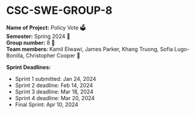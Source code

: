 # CSC-SWE-GROUP-8

**Name of Project:** Policy Vote 🗳️  
**Semester:** Spring 2024 💐  
**Group number:** 8 💪  
**Team members:** Kamil Elwawi, James Parker, Khang Truong, Sofia Lugo-Bonilla, Christopher Cooper 📱  

**Sprint Deadlines:**
- Sprint 1 submitted: Jan 24, 2024
- Sprint 2 deadline: Feb 14, 2024
- Sprint 3 deadline: Mar 18, 2024
- Sprint 4 deadline: Mar 20, 2024
- Final Sprint: Apr 10, 2024
